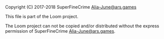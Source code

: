 Copyright (C) 2017-2018 SuperFineCrime Alia-June@ars.games

This file is part of the Loom project.

The Loom project can not be copied and/or distributed without the express
permission of SuperFineCrime Alia-June@ars.games.
